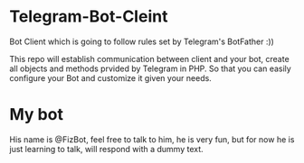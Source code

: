 # Telegram-Bot-Cleint

Bot Client which is going to follow rules set by Telegram's BotFather :))

This repo will establish communication between client and your bot, create all objects and methods prvided by Telegram in PHP. 
So that you can easily configure your Bot and customize it given your needs.

# My bot

His name is @FizBot, feel free to talk to him,  he is very fun, but for now he is just learning to talk, will respond with a dummy text.
